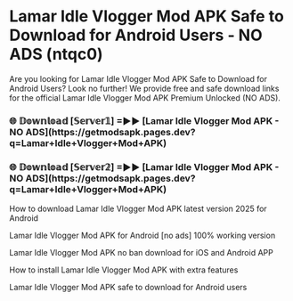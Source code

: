 # Lamar Idle Vlogger Mod APK Safe to Download for Android Users - NO ADS (ntqc0)

Are you looking for Lamar Idle Vlogger Mod APK Safe to Download for Android Users? Look no further! We provide free and safe download links for the official Lamar Idle Vlogger Mod APK Premium Unlocked (NO ADS).

<h3>🌐 𝔻𝕠𝕨𝕟𝕝𝕠𝕒𝕕 [𝕊𝕖𝕣𝕧𝕖𝕣𝟙] =►► [Lamar Idle Vlogger Mod APK - NO ADS](https://getmodsapk.pages.dev?q=Lamar+Idle+Vlogger+Mod+APK)</h3>

<h3>🌐 𝔻𝕠𝕨𝕟𝕝𝕠𝕒𝕕 [𝕊𝕖𝕣𝕧𝕖𝕣𝟚] =►► [Lamar Idle Vlogger Mod APK - NO ADS](https://getmodsapk.pages.dev?q=Lamar+Idle+Vlogger+Mod+APK)</h3>

How to download Lamar Idle Vlogger Mod APK latest version 2025 for Android

Lamar Idle Vlogger Mod APK for Android [no ads] 100% working version

Lamar Idle Vlogger Mod APK no ban download for iOS and Android APP

How to install Lamar Idle Vlogger Mod APK with extra features

Lamar Idle Vlogger Mod APK safe to download for Android users